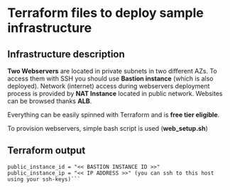 # Terraform files to deploy sample infrastructure

## Infrastructure description

**Two Webservers** are located in private subnets in two different AZs. To access them with SSH you should use **Bastion instance** (which is also deployed). 
Network (internet) access during webservers deployment process is provided by **NAT Instance** located in public network. 
Websites can be browsed thanks **ALB**.

Everything can be easily spinned with Terraform and is **free tier eligible**.

To provision webservers, simple bash script is used (**web_setup.sh**)

## Terraform output

```public_dns = "<< PUBLIC DNS OF ALB >>" (you can access websites here)
public_instance_id = "<< BASTION INSTANCE ID >>"
public_instance_ip = "<< IP ADDRESS >>" (you can ssh to this host using your ssh-keys)```
